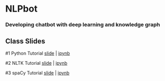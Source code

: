# NLPbot

### Developing chatbot with deep learning and knowledge graph

## Class Slides
#1 Python Tutorial [slide](https://info-ruc.github.io/nlpbot/python-tut.pdf) 
| [ipynb](https://github.com/info-ruc/nlpbot/blob/master/python-tut.ipynb)

#2 NLTK Tutorial [slide](https://info-ruc.github.io/nlpbot/nltk-tut.pdf) 
| [ipynb](https://github.com/info-ruc/nlpbot/blob/master/nltk-bot.ipynb)

#3 spaCy Tutorial [slide](https://info-ruc.github.io/nlpbot/spacy.pdf) 
| [ipynb](https://github.com/info-ruc/nlpbot/blob/master/spacy.ipynb)

